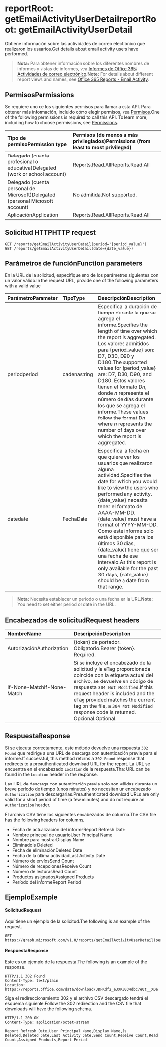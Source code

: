 # <a name="reportroot-getemailactivityuserdetail"></a><span data-ttu-id="4701f-101">reportRoot: getEmailActivityUserDetail</span><span class="sxs-lookup"><span data-stu-id="4701f-101">reportRoot: getEmailActivityUserDetail</span></span>

<span data-ttu-id="4701f-102">Obtiene información sobre las actividades de correo electrónico que realizaron los usuarios.</span><span class="sxs-lookup"><span data-stu-id="4701f-102">Get details about email activity users have performed.</span></span>

> <span data-ttu-id="4701f-103">**Nota:** Para obtener información sobre los diferentes nombres de informes y vistas de informes, vea [Informes de Office 365: Actividades de correo electrónico](https://support.office.com/client/Email-activity-1cbe2c00-ca65-4fb9-9663-1bbfa58ebe44).</span><span class="sxs-lookup"><span data-stu-id="4701f-103">**Note:** For details about different report views and names, see [Office 365 Reports - Email Activity](https://support.office.com/client/Email-activity-1cbe2c00-ca65-4fb9-9663-1bbfa58ebe44).</span></span>

## <a name="permissions"></a><span data-ttu-id="4701f-104">Permisos</span><span class="sxs-lookup"><span data-stu-id="4701f-104">Permissions</span></span>

<span data-ttu-id="4701f-p101">Se requiere uno de los siguientes permisos para llamar a esta API. Para obtener más información, incluido cómo elegir permisos, vea [Permisos](../../../concepts/permissions_reference.md).</span><span class="sxs-lookup"><span data-stu-id="4701f-p101">One of the following permissions is required to call this API. To learn more, including how to choose permissions, see [Permissions](../../../concepts/permissions_reference.md).</span></span>

| <span data-ttu-id="4701f-107">Tipo de permiso</span><span class="sxs-lookup"><span data-stu-id="4701f-107">Permission type</span></span>                        | <span data-ttu-id="4701f-108">Permisos (de menos a más privilegiados)</span><span class="sxs-lookup"><span data-stu-id="4701f-108">Permissions (from least to most privileged)</span></span> |
| :------------------------------------- | :--------------------------------------- |
| <span data-ttu-id="4701f-109">Delegado (cuenta profesional o educativa)</span><span class="sxs-lookup"><span data-stu-id="4701f-109">Delegated (work or school account)</span></span>     | <span data-ttu-id="4701f-110">Reports.Read.All</span><span class="sxs-lookup"><span data-stu-id="4701f-110">Reports.Read.All</span></span>                         |
| <span data-ttu-id="4701f-111">Delegado (cuenta personal de Microsoft)</span><span class="sxs-lookup"><span data-stu-id="4701f-111">Delegated (personal Microsoft account)</span></span> | <span data-ttu-id="4701f-112">No admitida.</span><span class="sxs-lookup"><span data-stu-id="4701f-112">Not supported.</span></span>                           |
| <span data-ttu-id="4701f-113">Aplicación</span><span class="sxs-lookup"><span data-stu-id="4701f-113">Application</span></span>                            | <span data-ttu-id="4701f-114">Reports.Read.All</span><span class="sxs-lookup"><span data-stu-id="4701f-114">Reports.Read.All</span></span>                         |

## <a name="http-request"></a><span data-ttu-id="4701f-115">Solicitud HTTP</span><span class="sxs-lookup"><span data-stu-id="4701f-115">HTTP request</span></span>

<!-- { "blockType": "samples" } --> 

```http
GET /reports/getEmailActivityUserDetail(period='{period_value}')
GET /reports/getEmailActivityUserDetail(date={date_value})
```

## <a name="function-parameters"></a><span data-ttu-id="4701f-116">Parámetros de función</span><span class="sxs-lookup"><span data-stu-id="4701f-116">Function parameters</span></span>

<span data-ttu-id="4701f-117">En la URL de la solicitud, especifique uno de los parámetros siguientes con un valor válido.</span><span class="sxs-lookup"><span data-stu-id="4701f-117">In the request URL, provide one of the following parameters with a valid value.</span></span>

| <span data-ttu-id="4701f-118">Parámetro</span><span class="sxs-lookup"><span data-stu-id="4701f-118">Parameter</span></span> | <span data-ttu-id="4701f-119">Tipo</span><span class="sxs-lookup"><span data-stu-id="4701f-119">Type</span></span>   | <span data-ttu-id="4701f-120">Descripción</span><span class="sxs-lookup"><span data-stu-id="4701f-120">Description</span></span>                              |
| :-------- | :----- | :--------------------------------------- |
| <span data-ttu-id="4701f-121">period</span><span class="sxs-lookup"><span data-stu-id="4701f-121">period</span></span>    | <span data-ttu-id="4701f-122">cadena</span><span class="sxs-lookup"><span data-stu-id="4701f-122">string</span></span> | <span data-ttu-id="4701f-123">Especifica la duración de tiempo durante la que se agrega el informe.</span><span class="sxs-lookup"><span data-stu-id="4701f-123">Specifies the length of time over which the report is aggregated.</span></span> <span data-ttu-id="4701f-124">Los valores admitidos para {period_value} son: D7, D30, D90 y D180.</span><span class="sxs-lookup"><span data-stu-id="4701f-124">The supported values for {period_value} are: D7, D30, D90, and D180.</span></span> <span data-ttu-id="4701f-125">Estos valores tienen el formato D*n*, donde *n* representa el número de días durante los que se agrega el informe.</span><span class="sxs-lookup"><span data-stu-id="4701f-125">These values follow the format D*n* where *n* represents the number of days over which the report is aggregated.</span></span> |
| <span data-ttu-id="4701f-126">date</span><span class="sxs-lookup"><span data-stu-id="4701f-126">date</span></span>      | <span data-ttu-id="4701f-127">Fecha</span><span class="sxs-lookup"><span data-stu-id="4701f-127">Date</span></span>   | <span data-ttu-id="4701f-128">Especifica la fecha en que quiere ver los usuarios que realizaron alguna actividad.</span><span class="sxs-lookup"><span data-stu-id="4701f-128">Specifies the date for which you would like to view the users who performed any activity.</span></span> <span data-ttu-id="4701f-129">{date_value} necesita tener el formato de AAAA-MM-DD.</span><span class="sxs-lookup"><span data-stu-id="4701f-129">{date_value} must have a format of YYYY-MM-DD.</span></span> <span data-ttu-id="4701f-130">Como este informe solo está disponible para los últimos 30 días, {date_value} tiene que ser una fecha de ese intervalo.</span><span class="sxs-lookup"><span data-stu-id="4701f-130">As this report is only available for the past 30 days, {date_value} should be a date from that range.</span></span> |

> <span data-ttu-id="4701f-131">**Nota:** Necesita establecer un período o una fecha en la URL.</span><span class="sxs-lookup"><span data-stu-id="4701f-131">**Note:** You need to set either period or date in the URL.</span></span>

## <a name="request-headers"></a><span data-ttu-id="4701f-132">Encabezados de solicitud</span><span class="sxs-lookup"><span data-stu-id="4701f-132">Request headers</span></span>

| <span data-ttu-id="4701f-133">Nombre</span><span class="sxs-lookup"><span data-stu-id="4701f-133">Name</span></span>          | <span data-ttu-id="4701f-134">Descripción</span><span class="sxs-lookup"><span data-stu-id="4701f-134">Description</span></span>                              |
| :------------ | :--------------------------------------- |
| <span data-ttu-id="4701f-135">Autorización</span><span class="sxs-lookup"><span data-stu-id="4701f-135">Authorization</span></span> | <span data-ttu-id="4701f-p104">{token} de portador. Obligatorio.</span><span class="sxs-lookup"><span data-stu-id="4701f-p104">Bearer {token}. Required.</span></span>                |
| <span data-ttu-id="4701f-138">If-None-Match</span><span class="sxs-lookup"><span data-stu-id="4701f-138">If-None-Match</span></span> | <span data-ttu-id="4701f-139">Si se incluye el encabezado de la solicitud y la eTag proporcionada coincide con la etiqueta actual del archivo, se devuelve un código de respuesta `304 Not Modified`.</span><span class="sxs-lookup"><span data-stu-id="4701f-139">If this request header is included and the eTag provided matches the current tag on the file, a `304 Not Modified` response code is returned.</span></span> <span data-ttu-id="4701f-140">Opcional.</span><span class="sxs-lookup"><span data-stu-id="4701f-140">Optional.</span></span> |

## <a name="response"></a><span data-ttu-id="4701f-141">Respuesta</span><span class="sxs-lookup"><span data-stu-id="4701f-141">Response</span></span>

<span data-ttu-id="4701f-142">Si se ejecuta correctamente, este método devuelve una respuesta `302 Found` que redirige a una URL de descarga con autenticación previa para el informe.</span><span class="sxs-lookup"><span data-stu-id="4701f-142">If successful, this method returns a `302 Found` response that redirects to a preauthenticated download URL for the report.</span></span> <span data-ttu-id="4701f-143">La URL se encuentra en el encabezado `Location` de la respuesta.</span><span class="sxs-lookup"><span data-stu-id="4701f-143">That URL can be found in the `Location` header in the response.</span></span>

<span data-ttu-id="4701f-144">Las URL de descarga con autenticación previa solo son válidas durante un breve período de tiempo (unos minutos) y no necesitan un encabezado `Authorization` para descargarlas.</span><span class="sxs-lookup"><span data-stu-id="4701f-144">Preauthenticated download URLs are only valid for a short period of time (a few minutes) and do not require an `Authorization` header.</span></span>

<span data-ttu-id="4701f-145">El archivo CSV tiene los siguientes encabezados de columna.</span><span class="sxs-lookup"><span data-stu-id="4701f-145">The CSV file has the following headers for columns.</span></span>

- <span data-ttu-id="4701f-146">Fecha de actualización del informe</span><span class="sxs-lookup"><span data-stu-id="4701f-146">Report Refresh Date</span></span>
- <span data-ttu-id="4701f-147">Nombre principal de usuario</span><span class="sxs-lookup"><span data-stu-id="4701f-147">User Principal Name</span></span>
- <span data-ttu-id="4701f-148">Nombre para mostrar</span><span class="sxs-lookup"><span data-stu-id="4701f-148">Display Name</span></span>
- <span data-ttu-id="4701f-149">Eliminado</span><span class="sxs-lookup"><span data-stu-id="4701f-149">Is Deleted</span></span>
- <span data-ttu-id="4701f-150">Fecha de eliminación</span><span class="sxs-lookup"><span data-stu-id="4701f-150">Deleted Date</span></span>
- <span data-ttu-id="4701f-151">Fecha de la última actividad</span><span class="sxs-lookup"><span data-stu-id="4701f-151">Last Activity Date</span></span>
- <span data-ttu-id="4701f-152">Número de envíos</span><span class="sxs-lookup"><span data-stu-id="4701f-152">Send Count</span></span>
- <span data-ttu-id="4701f-153">Número de recepciones</span><span class="sxs-lookup"><span data-stu-id="4701f-153">Receive Count</span></span>
- <span data-ttu-id="4701f-154">Número de lecturas</span><span class="sxs-lookup"><span data-stu-id="4701f-154">Read Count</span></span>
- <span data-ttu-id="4701f-155">Productos asignados</span><span class="sxs-lookup"><span data-stu-id="4701f-155">Assigned Products</span></span>
- <span data-ttu-id="4701f-156">Período del informe</span><span class="sxs-lookup"><span data-stu-id="4701f-156">Report Period</span></span>

## <a name="example"></a><span data-ttu-id="4701f-157">Ejemplo</span><span class="sxs-lookup"><span data-stu-id="4701f-157">Example</span></span>

#### <a name="request"></a><span data-ttu-id="4701f-158">Solicitud</span><span class="sxs-lookup"><span data-stu-id="4701f-158">Request</span></span>

<span data-ttu-id="4701f-159">Aquí tiene un ejemplo de la solicitud.</span><span class="sxs-lookup"><span data-stu-id="4701f-159">The following is an example of the request.</span></span>

<!--{
  "blockType": "request",
  "isComposable": true,
  "name": "reportroot_getemailactivityuserdetail"
}-->

```http
GET https://graph.microsoft.com/v1.0/reports/getEmailActivityUserDetail(period='D7')
```

#### <a name="response"></a><span data-ttu-id="4701f-160">Respuesta</span><span class="sxs-lookup"><span data-stu-id="4701f-160">Response</span></span>

<span data-ttu-id="4701f-161">Este es un ejemplo de la respuesta.</span><span class="sxs-lookup"><span data-stu-id="4701f-161">The following is an example of the response.</span></span>

<!-- {
  "blockType": "response",
  "truncated": true,
  "@odata.type": "microsoft.graph.report"
} -->

```http
HTTP/1.1 302 Found
Content-Type: text/plain
Location: https://reports.office.com/data/download/JDFKdf2_eJXKS034dbc7e0t__XDe
```

<span data-ttu-id="4701f-162">Siga el redireccionamiento 302 y el archivo CSV descargado tendrá el esquema siguiente.</span><span class="sxs-lookup"><span data-stu-id="4701f-162">Follow the 302 redirection and the CSV file that downloads will have the following schema.</span></span>

<!-- { "blockType": "ignored" } --> 

```http
HTTP/1.1 200 OK
Content-Type: application/octet-stream

Report Refresh Date,User Principal Name,Display Name,Is Deleted,Deleted Date,Last Activity Date,Send Count,Receive Count,Read Count,Assigned Products,Report Period
```

